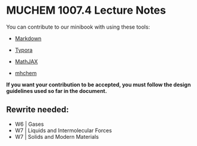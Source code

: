 # MUCHEM 1007.4 Lecture Notes

You can contribute to our minibook with using these tools:

* [Markdown](https://www.markdownguide.org/)

* [Typora](https://typora.io/)
* [MathJAX](https://www.mathjax.org/)
* [mhchem](https://mhchem.github.io/MathJax-mhchem/)



**If you want your contribution to be accepted, you must follow the design guidelines used so far in the document.**

## Rewrite needed:

* W6 | Gases
* W7 | Liquids and Intermolecular Forces
* W7 | Solids and Modern Materials